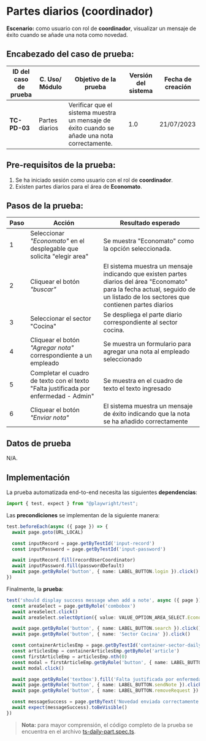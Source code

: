 # Partes diarios (coordinador)

**Escenario:** como usuario con rol de **coordinador**, visualizar un mensaje de éxito cuando se añade una nota como novedad.

## Encabezado del caso de prueba:

| ID del caso de prueba | C. Uso/ Módulo | Objetivo de la prueba                                                                        | Versión del sistema | Fecha de creación |
| --------------------- | -------------- | -------------------------------------------------------------------------------------------- | ------------------- | ----------------- |
| **TC-PD-03**          | Partes diarios | Verificar que el sistema muestra un mensaje de éxito cuando se añade una nota correctamente. | 1.0                 | 21/07/2023        |

## Pre-requisitos de la prueba:

1. Se ha iniciado sesión como usuario con el rol de **coordinador**.
2. Existen partes diarios para el área de **Economato**.

## Pasos de la prueba:

| Paso | Acción                                                                 | Resultado esperado                                                                                                                                                               |
| ---- | ---------------------------------------------------------------------- | -------------------------------------------------------------------------------------------------------------------------------------------------------------------------------- |
| 1    | Seleccionar _"Economato"_ en el desplegable que solicita "elegir area" | Se muestra "Economato" como la opción seleccionada. |
| 2    | Cliquear el botón _"buscar"_                                           | El sistema muestra un mensaje indicando que existen partes diarios del área "Economato" para la fecha actual, seguido de un listado de los sectores que contienen partes diarios |
| 3 | Seleccionar el sector "Cocina" | Se despliega el parte diario correspondiente al sector cocina. |
| 4 | Cliquear el botón _"Agregar nota"_ correspondiente a un empleado | Se muestra un formulario para agregar una nota al empleado seleccionado |
| 5 | Completar el cuadro de texto con el texto "Falta justificada por enfermedad - Admin" | Se muestra en el cuadro de texto el texto ingresado |
| 6 | Cliquear el botón _"Enviar nota"_ | El sistema muestra un mensaje de éxito indicando que la nota se ha añadido correctamente |

## Datos de prueba

N/A.

## Implementación

La prueba automatizada end-to-end necesita las siguientes **dependencias**:

```typescript
import { test, expect } from "@playwright/test";
```

Las **precondiciones** se implementan de la siguiente manera:

```typescript
test.beforeEach(async ({ page }) => {
  await page.goto(URL_LOCAL)

  const inputRecord = page.getByTestId('input-record')
  const inputPassword = page.getByTestId('input-password')

  await inputRecord.fill(recordUserCoordinator)
  await inputPassword.fill(passwordDefault)
  await page.getByRole('button', { name: LABEL_BUTTON.login }).click()
})
```

Finalmente, la **prueba**:

```typescript
test('should display success message when add a note', async ({ page }) => {
  const areaSelect = page.getByRole('combobox')
  await areaSelect.click()
  await areaSelect.selectOption({ value: VALUE_OPTION_AREA_SELECT.Economato })

  await page.getByRole('button', { name: LABEL_BUTTON.search }).click()
  await page.getByRole('button', { name: 'Sector Cocina' }).click()

  const containerArticlesEmp = page.getByTestId('container-sector-daily-part')
  const articlesEmp = containerArticlesEmp.getByRole('article')
  const firstArticleEmp = articlesEmp.nth(0)
  const modal = firstArticleEmp.getByRole('button', { name: LABEL_BUTTON.addNote })
  await modal.click()

  await page.getByRole('textbox').fill('Falta justificada por enfermedad')
  await page.getByRole('button', { name: LABEL_BUTTON.sendNote }).click()
  await page.getByRole('button', { name: LABEL_BUTTON.removeRequest }).click()

  const messageSuccess = page.getByText('Novedad enviada correctamente')
  await expect(messageSuccess).toBeVisible()
})
```

> **Nota:** para mayor comprensión, el código completo de la prueba se encuentra en el archivo [ts-daily-part.spec.ts]().
